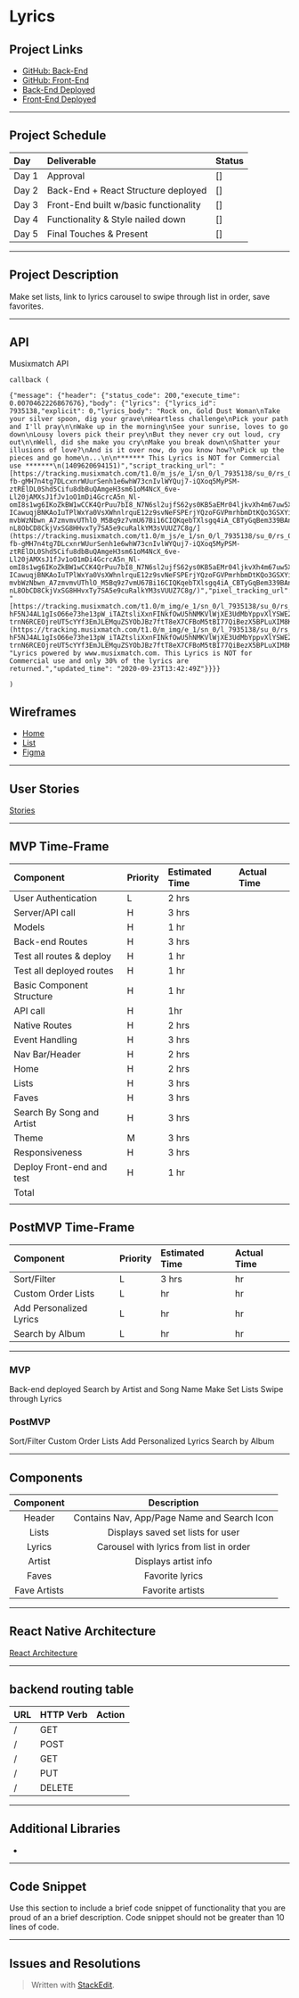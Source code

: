 
# Lyrics

## Project Links

- [GitHub: Back-End](https://github.com/tonim99/lyrics-backend)
- [GitHub: Front-End](url)
- [Back-End Deployed](url)
- [Front-End Deployed](url)

---

## Project Schedule

| Day   | Deliverable                                          | Status |
| :---- | :--------------------------------------------------- | :----- |
| Day 1 | Approval                                             | []     |
| Day 2 | Back-End + React Structure  deployed                 | []     |
| Day 3 | Front-End built w/basic functionality                | []     |
| Day 4 | Functionality & Style nailed down                    | []     |
| Day 5 | Final Touches & Present                              | []     |


---

## Project Description
Make set lists, link to lyrics carousel to swipe through list in order, save favorites. 
 

---
## API

Musixmatch API

```
callback (

{"message": {"header": {"status_code": 200,"execute_time": 0.0070462226867676},"body": {"lyrics": {"lyrics_id": 7935138,"explicit": 0,"lyrics_body": "Rock on, Gold Dust Woman\nTake your silver spoon, dig your grave\nHeartless challenge\nPick your path and I'll pray\n\nWake up in the morning\nSee your sunrise, loves to go down\nLousy lovers pick their prey\nBut they never cry out loud, cry out\n\nWell, did she make you cry\nMake you break down\nShatter your illusions of love?\nAnd is it over now, do you know how?\nPick up the pieces and go home\n...\n\n******* This Lyrics is NOT for Commercial use *******\n(1409620694151)","script_tracking_url": "[https://tracking.musixmatch.com/t1.0/m_js/e_1/sn_0/l_7935138/su_0/rs_0/tr_3vUCAEtkr4NkZF-fb-gMH7n4tg7DLcxnrWUurSenh1e6whW73cnIvlWYQuj7-iQXoq5MyPSM-ztRElDL0Shd5Cifu8dbBuQAmgeH3sm61oM4NcX_6ve-Ll20jAMXsJ1fJv1oO1mDi4GcrcA5n_Nl-omI8s1wg6IKoZkBW1wCCK4QrPuu7bI8_N7N6sl2ujfS62ys0KB5aEMr04ljkvXh4m67uw5X-ICawuqjBNKAoIuTPlWxYa0VsXWhnlrquE12z9svNeFSPErjYQzoFGVPmrhbmDtKQo3GSXYi2DIKkUOVUFr3GoM4qcuwQ2ugV2n3gTv2AKcM-mvbWzNbwn_A7zmvmvUThlO_M5Bq9z7vmU67Bi16CIQKqebTXlsgq4iA_CBTyGqBem339BAna7I6FwwNJOe-nL8ObCD8CkjVxSG8HHvxTy7SA5e9cuRalkYM3sVUUZ7C8g/](https://tracking.musixmatch.com/t1.0/m_js/e_1/sn_0/l_7935138/su_0/rs_0/tr_3vUCAEtkr4NkZF-fb-gMH7n4tg7DLcxnrWUurSenh1e6whW73cnIvlWYQuj7-iQXoq5MyPSM-ztRElDL0Shd5Cifu8dbBuQAmgeH3sm61oM4NcX_6ve-Ll20jAMXsJ1fJv1oO1mDi4GcrcA5n_Nl-omI8s1wg6IKoZkBW1wCCK4QrPuu7bI8_N7N6sl2ujfS62ys0KB5aEMr04ljkvXh4m67uw5X-ICawuqjBNKAoIuTPlWxYa0VsXWhnlrquE12z9svNeFSPErjYQzoFGVPmrhbmDtKQo3GSXYi2DIKkUOVUFr3GoM4qcuwQ2ugV2n3gTv2AKcM-mvbWzNbwn_A7zmvmvUThlO_M5Bq9z7vmU67Bi16CIQKqebTXlsgq4iA_CBTyGqBem339BAna7I6FwwNJOe-nL8ObCD8CkjVxSG8HHvxTy7SA5e9cuRalkYM3sVUUZ7C8g/)","pixel_tracking_url": "[https://tracking.musixmatch.com/t1.0/m_img/e_1/sn_0/l_7935138/su_0/rs_0/tr_3vUCAFG2XXEyA_sFJYokokhJmjDEUcEAy8uwtqmowkmjqP2ZFbN9nG-hF5NJ4AL1gIsO66e73he13pW_iTAZtsliXxnFINkfOwU5hNMKVlWjXE3UdMbYppvXlYSWE2ecy3nEAiOU4ffb7CLHRI1zyajnMRxm908JJccdrgTITW0QVYJwNlkyWQ40B-trnN6RCEOjreUT5cYYf3EmJLEMquZSYObJBz7ftT8eX7CFBoM5tBI77QiBezX5BPLuXIM8KX5xWY9RdmxBGEOZ8LcGb3v_d9w5SbhNBzxrv91hSNR1eeOGFUQdaTZeXn0mawxrZRCI9Hi_50PIFeTRpukmW_cNKYAzqfImHciaY0MOtsiab9ORIGXIseUg7bYfktzxmCXRPleGP59IqFF7KmJGHu2BAiGGNac_dt4lBMA_cUOjJ4BPguZO0H21qw6bKuiMaYmZ1M0XCg/](https://tracking.musixmatch.com/t1.0/m_img/e_1/sn_0/l_7935138/su_0/rs_0/tr_3vUCAFG2XXEyA_sFJYokokhJmjDEUcEAy8uwtqmowkmjqP2ZFbN9nG-hF5NJ4AL1gIsO66e73he13pW_iTAZtsliXxnFINkfOwU5hNMKVlWjXE3UdMbYppvXlYSWE2ecy3nEAiOU4ffb7CLHRI1zyajnMRxm908JJccdrgTITW0QVYJwNlkyWQ40B-trnN6RCEOjreUT5cYYf3EmJLEMquZSYObJBz7ftT8eX7CFBoM5tBI77QiBezX5BPLuXIM8KX5xWY9RdmxBGEOZ8LcGb3v_d9w5SbhNBzxrv91hSNR1eeOGFUQdaTZeXn0mawxrZRCI9Hi_50PIFeTRpukmW_cNKYAzqfImHciaY0MOtsiab9ORIGXIseUg7bYfktzxmCXRPleGP59IqFF7KmJGHu2BAiGGNac_dt4lBMA_cUOjJ4BPguZO0H21qw6bKuiMaYmZ1M0XCg/)","lyrics_copyright": "Lyrics powered by www.musixmatch.com. This Lyrics is NOT for Commercial use and only 30% of the lyrics are returned.","updated_time": "2020-09-23T13:42:49Z"}}}}

)
```

## Wireframes 
- [Home](https://res.cloudinary.com/dir27p6mf/image/upload/v1605817950/Home.heic)
- [List](https://res.cloudinary.com/dir27p6mf/image/upload/v1605817950/List%20View.heic)
- [Figma](https://www.figma.com/file/6uObwlS9MAVxFB3QpaW6l7/Untitled?node-id=0%3A1)
---

## User Stories
[Stories](https://docs.google.com/document/d/1OJWs8QhFzk_uGn3Vu4C10nTMwXayecXjTeU16lsbWoU/edit?usp=sharing)

---
## MVP Time-Frame

| Component                      | Priority | Estimated Time | Actual Time |
| :----------------------------- | :------- | :------------- | :---------- |
| User Authentication | L | 2 hrs |  |
| Server/API call | H | 3 hrs |  |
| Models | H | 1 hr |   |
| Back-end Routes | H | 3 hrs |  |
| Test all routes & deploy| H | 1 hr |  |
| Test all deployed routes | H | 1 hr |  |
| Basic Component Structure | H | 1 hr |  |
| API call | H | 1hr |  |
| Native Routes | H | 2 hrs |  |
| Event Handling | H | 3 hrs |  |
| Nav Bar/Header | H | 2 hrs |  |
| Home | H | 2 hrs |  |
| Lists | H | 3 hrs |  |
| Faves | H | 3 hrs |  |
| Search By Song and Artist | H | 3 hrs |  |
| Theme | M | 3 hrs |  |
| Responsiveness | H | 3 hrs |  |
| Deploy Front-end and test| H | 1 hr |  |
| Total |  |   |  |
|  |  |  |  |

## PostMVP Time-Frame

| Component                              | Priority | Estimated Time | Actual Time |
| :------------------------------------- | :------- | :------------- | :---------- |
| Sort/Filter | L | 3 hrs |  hr |
| Custom Order Lists | L |  hr | hr |
| Add Personalized Lyrics | L | hr | hr |
| Search by Album | L | hr | hr |



---


### MVP

Back-end deployed 
Search by Artist and Song Name
Make Set Lists
Swipe through Lyrics


### PostMVP

Sort/Filter
Custom Order Lists
Add Personalized Lyrics
Search by Album

---

## Components

| Component             |                     Description                      |
| :------------:        | :--------------------------------------------------: |
| Header              	| Contains Nav, App/Page Name and Search Icon                      |
| Lists   				| Displays saved set lists for user |
| Lyrics                | Carousel with lyrics from list in order |
| Artist                | Displays artist info|
| Faves                 | Favorite lyrics   |
| Fave Artists          | Favorite artists   |


---

## React Native Architecture

[React Architecture](https://docs.google.com/drawings/d/1hdi7HHpH4IWeQ0OblFqZ5LiTUXQupILW-w3ly4CvClA/edit?usp=sharing)

---

## backend routing table
| **URL** | **HTTP Verb** | Action |
|------------|-------------|-------------|
| /      | GET       |  
| /      | POST      |  
| /      | GET       | 
| /      | PUT       | 
| /      | DELETE    | 

---
## Additional Libraries

 - 

---

## Code Snippet

Use this section to include a brief code snippet of functionality that you are proud of an a brief description. Code snippet should not be greater than 10 lines of code.



---

## Issues and Resolutions



> Written with [StackEdit](https://stackedit.io/).
